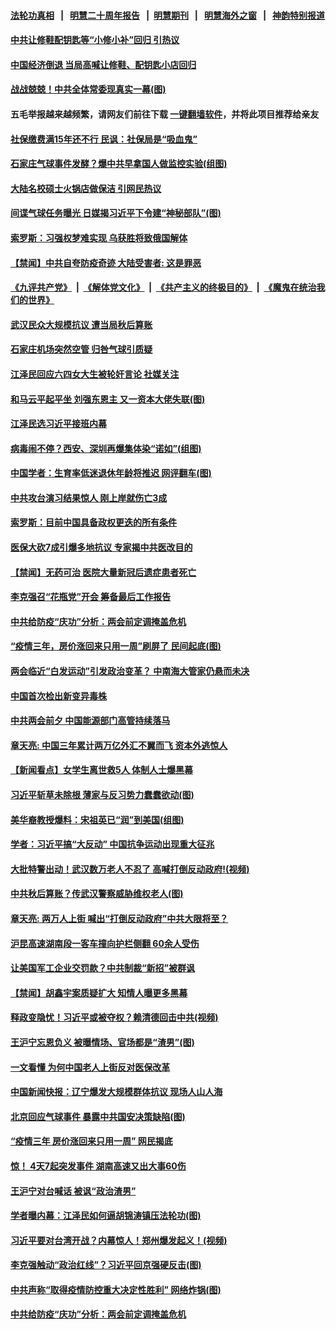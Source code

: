 #### [法轮功真相](https://github.com/gfw-breaker/truth/blob/master/README.md?t=0) &nbsp;&nbsp;|&nbsp;&nbsp; [明慧二十周年报告](https://github.com/gfw-breaker/mh-reports/blob/master/README.md?t=0) &nbsp;&nbsp;|&nbsp;&nbsp;[明慧期刊](https://github.com/gfw-breaker/mh-qikan) &nbsp;&nbsp;|&nbsp;&nbsp; [明慧海外之窗](https://github.com/gfw-breaker/mh-news/blob/master/README.md?t=0) &nbsp;&nbsp;|&nbsp;&nbsp; [神韵特别报道](https://github.com/gfw-breaker/mh-news/blob/master/shenyun.md?t=0)
#### [ 中共让修鞋配钥匙等“小修小补”回归 引热议](https://github.com/gfw-breaker/banned-news1/blob/master/pages/nsc413/n13931919.md)
#### [ 中国经济倒退 当局高喊让修鞋、配钥匙小店回归](https://github.com/gfw-breaker/banned-news1/blob/master/pages/prog204/a103651474.md)
#### [ 战战兢兢！中共全体常委现真实一幕(图)](https://github.com/gfw-breaker/banned-news1/blob/master/pages/p2/1026024.md)
#### 五毛举报越来越频繁，请网友们前往下载 [一键翻墙软件](https://github.com/gfw-breaker/ssr-accounts)，并将此项目推荐给亲友
#### [ 社保缴费满15年还不行 民讽：社保局是“吸血鬼”](https://github.com/gfw-breaker/banned-news1/blob/master/pages/prog204/a103651330.md)
#### [ 石家庄气球事件发酵？爆中共早拿国人做监控实验(组图)](https://github.com/gfw-breaker/banned-news1/blob/master/pages/p1/1029213.md)
#### [ 大陆名校硕士火锅店做保洁 引网民热议](https://github.com/gfw-breaker/banned-news1/blob/master/pages/nsc413/n13931886.md)
#### [ 间谍气球任务曝光 日媒揭习近平下令建“神秘部队”(图)](https://github.com/gfw-breaker/banned-news1/blob/master/pages/p2/1029171.md)
#### [ 索罗斯：习强权梦难实现 乌获胜将致俄国解体](https://github.com/gfw-breaker/banned-news1/blob/master/pages/nsc413/n13932146.md)
#### [ 【禁闻】中共自夸防疫奇迹 大陆受害者: 这是罪恶](https://github.com/gfw-breaker/banned-news1/blob/master/pages/prog204/a103651457.md)
#### [《九评共产党》](https://github.com/begood0513/9ping.md/blob/master/README.md) &nbsp;|&nbsp; [《解体党文化》](../../../../jtdwh.md/blob/master/README.md)  &nbsp;|&nbsp; [《共产主义的终极目的》](../../../../gczydzjmd.md/blob/master/README.md) &nbsp;|&nbsp; [《魔鬼在统治我们的世界》](../../../../mgztzwmdsj.md/blob/master/README.md) 
#### [ 武汉民众大规模抗议 遭当局秋后算账](https://github.com/gfw-breaker/banned-news1/blob/master/pages/prog204/a103651319.md)
#### [ 石家庄机场突然空管 归咎气球引质疑](https://github.com/gfw-breaker/banned-news1/blob/master/pages/prog204/a103651318.md)
#### [ 江泽民回应六四女大生被轮奸言论 社媒关注](https://github.com/gfw-breaker/banned-news1/blob/master/pages/prog204/a103591913.md)
#### [ 和马云平起平坐 刘强东恩主 又一资本大佬失联(图)](https://github.com/gfw-breaker/banned-news1/blob/master/pages/p2/1029162.md)
#### [ 江泽民选习近平接班内幕](https://github.com/gfw-breaker/banned-news1/blob/master/pages/prog204/a103589771.md)
#### [ 病毒闹不停？西安、深圳再爆集体染“诺如”(组图)](https://github.com/gfw-breaker/banned-news1/blob/master/pages/p1/1029208.md)
#### [ 中国学者：生育率低迷退休年龄将推迟 网评翻车(图)](https://github.com/gfw-breaker/banned-news1/blob/master/pages/p1/1029204.md)
#### [ 中共攻台演习结果惊人 刚上岸就伤亡3成](https://github.com/gfw-breaker/banned-news1/blob/master/pages/prog204/a103651249.md)
#### [ 索罗斯：目前中国具备政权更迭的所有条件](https://github.com/gfw-breaker/banned-news1/blob/master/pages/prog204/a103651086.md)
#### [ 医保大砍7成引爆多地抗议 专家揭中共医改目的](https://github.com/gfw-breaker/banned-news1/blob/master/pages/prog204/a103650432.md)
#### [ 【禁闻】无药可治 医院大量新冠后遗症患者死亡](https://github.com/gfw-breaker/banned-news1/blob/master/pages/prog204/a103651458.md)
#### [ 李克强召“花瓶党”开会 筹备最后工作报告](https://github.com/gfw-breaker/banned-news1/blob/master/pages/prog204/a103648908.md)
#### [ 中共给防疫“庆功”分析：两会前定调掩盖危机](https://github.com/gfw-breaker/banned-news1/blob/master/pages/nf4514/n13931864.md)
#### [ “疫情三年，房价涨回来只用一周”刷屏了 民间起底(图)](https://github.com/gfw-breaker/banned-news1/blob/master/pages/p1/1029148.md)
#### [ 两会临近“白发运动”引发政治变革？ 中南海大管家仍悬而未决](https://github.com/gfw-breaker/banned-news1/blob/master/pages/soh5/696792.md)
#### [ 中国首次检出新变异毒株](https://github.com/gfw-breaker/banned-news1/blob/master/pages/prog204/a103651254.md)
#### [ 中共两会前夕 中国能源部门高管持续落马](https://github.com/gfw-breaker/banned-news1/blob/master/pages/nsc413/n13932153.md)
#### [ 章天亮: 中国三年累计两万亿外汇不翼而飞 资本外逃惊人](https://github.com/gfw-breaker/banned-news1/blob/master/pages/soh5/697116.md)
#### [ 【新闻看点】女学生离世救5人 体制人士爆黑幕](https://github.com/gfw-breaker/banned-news1/blob/master/pages/nsc413/n13931516.md)
#### [ 习近平斩草未除根 薄家与反习势力蠢蠢欲动(图)](https://github.com/gfw-breaker/banned-news1/blob/master/pages/p2/998152.md)
#### [ 美华裔教授爆料：宋祖英已“润”到美国(组图)](https://github.com/gfw-breaker/banned-news1/blob/master/pages/p2/1027310.md)
#### [ 学者：习近平搞“大反动” 中国抗争运动出现重大征兆](https://github.com/gfw-breaker/banned-news1/blob/master/pages/prog204/a103650545.md)
#### [ 大批特警出动！武汉数万老人不忍了 高喊打倒反动政府!(视频)](https://github.com/gfw-breaker/banned-news1/blob/master/pages/p2/1029097.md)
#### [ 中共秋后算账？传武汉警察威胁维权老人(图)](https://github.com/gfw-breaker/banned-news1/blob/master/pages/p1/1029189.md)
#### [ 章天亮: 两万人上街 喊出“打倒反动政府”中共大限将至？](https://github.com/gfw-breaker/banned-news1/blob/master/pages/soh5/696756.md)
#### [ 沪昆高速湖南段一客车撞向护栏侧翻 60余人受伤](https://github.com/gfw-breaker/banned-news1/blob/master/pages/prog204/a103651246.md)
#### [ 让美国军工企业交罚款？中共制裁“新招”被群讽](https://github.com/gfw-breaker/banned-news1/blob/master/pages/prog204/a103650723.md)
#### [ 【禁闻】胡鑫宇案质疑扩大 知情人曝更多黑幕](https://github.com/gfw-breaker/banned-news1/blob/master/pages/prog204/a103643546.md)
#### [ 释政变隐忧！习近平或被夺权？赖清德回击中共(视频)](https://github.com/gfw-breaker/banned-news1/blob/master/pages/p2/1029192.md)
#### [ 王沪宁忘恩负义 被曝情场、官场都是“渣男”(图)](https://github.com/gfw-breaker/banned-news1/blob/master/pages/p2/1028708.md)
#### [ 一文看懂 为何中国老人上街反对医保改革](https://github.com/gfw-breaker/banned-news1/blob/master/pages/nf4514/n13931398.md)
#### [ 中国新闻快报：辽宁爆发大规模群体抗议 现场人山人海](https://github.com/gfw-breaker/banned-news1/blob/master/pages/prog204/a103650362.md)
#### [ 北京回应气球事件 暴露中共国安决策缺陷(图)](https://github.com/gfw-breaker/banned-news1/blob/master/pages/p2/1029035.md)
#### [ “疫情三年 房价涨回来只用一周” 网民揭底](https://github.com/gfw-breaker/banned-news1/blob/master/pages/nsc413/n13931080.md)
#### [ 惊！ 4天7起突发事件 湖南高速又出大事60伤](https://github.com/gfw-breaker/banned-news1/blob/master/pages/soh5/697056.md)
#### [ 王沪宁对台喊话 被讽“政治渣男”](https://github.com/gfw-breaker/banned-news1/blob/master/pages/prog204/a103646983.md)
#### [ 学者曝内幕：江泽民如何逼胡锦涛镇压法轮功(图)](https://github.com/gfw-breaker/banned-news1/blob/master/pages/p2/1023220.md)
#### [ 习近平要对台湾开战？内幕惊人！郑州爆发起义！(视频)](https://github.com/gfw-breaker/banned-news1/blob/master/pages/p2/1022490.md)
#### [ 李克强触动“政治红线”？习近平回京强硬反击(图)](https://github.com/gfw-breaker/banned-news1/blob/master/pages/p2/1022299.md)
#### [ 中共声称“取得疫情防控重大决定性胜利” 网络炸锅(图)](https://github.com/gfw-breaker/banned-news1/blob/master/pages/p1/1029130.md)
#### [ 中共给防疫“庆功”分析：两会前定调掩盖危机](https://github.com/gfw-breaker/banned-news1/blob/master/pages/nsc413/n13931864.md)
